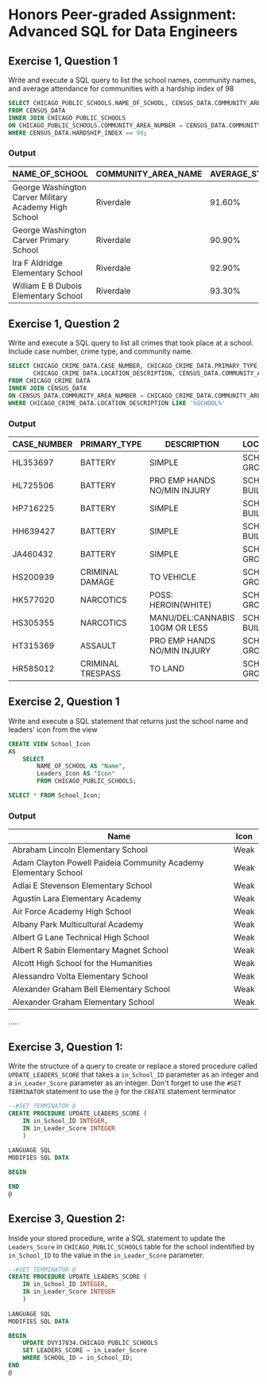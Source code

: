 # Honors Peer-graded Assignment: Advanced SQL for Data Engineers
## Exercise 1, Question 1
Write and execute a SQL query to list the school names, community names, and average attendance for communities with a hardship index of 98
```SQL
SELECT CHICAGO_PUBLIC_SCHOOLS.NAME_OF_SCHOOL, CENSUS_DATA.COMMUNITY_AREA_NAME, CHICAGO_PUBLIC_SCHOOLS.AVERAGE_STUDENT_ATTENDANCE, CENSUS_DATA.HARDSHIP_INDEX 
FROM CENSUS_DATA
INNER JOIN CHICAGO_PUBLIC_SCHOOLS 
ON CHICAGO_PUBLIC_SCHOOLS.COMMUNITY_AREA_NUMBER = CENSUS_DATA.COMMUNITY_AREA_NUMBER
WHERE CENSUS_DATA.HARDSHIP_INDEX == 98;
```
### Output
| NAME_OF_SCHOOL                                        | COMMUNITY_AREA_NAME | AVERAGE_STUDENT_ATTENDANCE | HARDSHIP_INDEX |
|-------------------------------------------------------|---------------------|----------------------------|----------------|
| George Washington Carver Military Academy High School | Riverdale           | 91.60%                     | 98             |
| George Washington Carver Primary School               | Riverdale           | 90.90%                     | 98             |
| Ira F Aldridge Elementary School                      | Riverdale           | 92.90%                     | 98             |
| William E B Dubois Elementary School                  | Riverdale           | 93.30%                     | 98             |
## Exercise 1, Question 2
Write and execute a SQL query to list all crimes that took place at a school. Include case number, crime type, and community name.
```SQL
SELECT CHICAGO_CRIME_DATA.CASE_NUMBER, CHICAGO_CRIME_DATA.PRIMARY_TYPE, CHICAGO_CRIME_DATA.DESCRIPTION, 
	   CHICAGO_CRIME_DATA.LOCATION_DESCRIPTION, CENSUS_DATA.COMMUNITY_AREA_NAME 
FROM CHICAGO_CRIME_DATA
INNER JOIN CENSUS_DATA 
ON CENSUS_DATA.COMMUNITY_AREA_NUMBER = CHICAGO_CRIME_DATA.COMMUNITY_AREA_NUMBER
WHERE CHICAGO_CRIME_DATA.LOCATION_DESCRIPTION LIKE '%SCHOOL%'
```
### Output 
| CASE_NUMBER | PRIMARY_TYPE      | DESCRIPTION                    | LOCATION_DESCRIPTION   | COMMUNITY_AREA_NAME |
|-------------|-------------------|--------------------------------|------------------------|---------------------|
| HL353697    | BATTERY           | SIMPLE                         | SCHOOL PUBLIC GROUNDS  | South Shore         |
| HL725506    | BATTERY           | PRO EMP HANDS NO/MIN INJURY    | SCHOOL PUBLIC BUILDING | Lincoln Square      |
| HP716225    | BATTERY           | SIMPLE                         | SCHOOL PUBLIC BUILDING | Douglas             |
| HH639427    | BATTERY           | SIMPLE                         | SCHOOL PUBLIC BUILDING | Austin              |
| JA460432    | BATTERY           | SIMPLE                         | SCHOOL PUBLIC GROUNDS  | Ashburn             |
| HS200939    | CRIMINAL DAMAGE   | TO VEHICLE                     | SCHOOL PUBLIC GROUNDS  | Austin              |
| HK577020    | NARCOTICS         | POSS: HEROIN(WHITE)            | SCHOOL PUBLIC GROUNDS  | Rogers Park         |
| HS305355    | NARCOTICS         | MANU/DEL:CANNABIS 10GM OR LESS | SCHOOL PUBLIC BUILDING | Brighton Park       |
| HT315369    | ASSAULT           | PRO EMP HANDS NO/MIN INJURY    | SCHOOL PUBLIC GROUNDS  | East Garfield Park  |
| HR585012    | CRIMINAL TRESPASS | TO LAND                        | SCHOOL PUBLIC GROUNDS  | Ashburn             |
## Exercise 2, Question 1
Write and execute a SQL statement that returns just the school name and leaders' icon from the view
```SQL
CREATE VIEW School_Icon
AS
	SELECT
		NAME_OF_SCHOOL AS "Name",
		Leaders_Icon AS "Icon"
		FROM CHICAGO_PUBLIC_SCHOOLS;

SELECT * FROM School_Icon;
```
### Output
| Name                                                              | Icon |
|-------------------------------------------------------------------|------|
| Abraham Lincoln Elementary School                                 | Weak |
| Adam Clayton Powell Paideia Community Academy Elementary School   | Weak |
| Adlai E Stevenson Elementary School                               | Weak |
| Agustin Lara Elementary Academy                                   | Weak |
| Air Force Academy High School                                     | Weak |
| Albany Park Multicultural Academy                                 | Weak |
| Albert G Lane Technical High School                               | Weak |
| Albert R Sabin Elementary Magnet School                           | Weak |
| Alcott High School for the Humanities                             | Weak |
| Alessandro Volta Elementary School                                | Weak |
| Alexander Graham Bell Elementary School                           | Weak |
| Alexander Graham Elementary School                                | Weak |
.....
## Exercise 3, Question 1:
Write the structure of a query to create or replace a stored procedure called `UPDATE_LEADERS_SCORE` that takes a `in_School_ID` parameter as an integer and a `in_Leader_Score` parameter as an integer. Don't forget to use the `#SET TERMINATOR` statement to use the `@` for the `CREATE` statement terminator
```SQL
--#SET TERMINATOR @
CREATE PROCEDURE UPDATE_LEADERS_SCORE (
    IN in_School_ID INTEGER, 
    IN in_Leader_Score INTEGER
    )
  
LANGUAGE SQL
MODIFIES SQL DATA

BEGIN

END 
@
```
## Exercise 3, Question 2:
Inside your stored procedure, write a SQL statement to update the `Leaders_Score` in `CHICAGO_PUBLIC_SCHOOLS` table for the school indentified by `in_School_ID` to the value in the `in_Leader_Score` parameter.
```SQL
--#SET TERMINATOR @
CREATE PROCEDURE UPDATE_LEADERS_SCORE (
    IN in_School_ID INTEGER, 
    IN in_Leader_Score INTEGER
    )
  
LANGUAGE SQL
MODIFIES SQL DATA

BEGIN
	UPDATE DVY37834.CHICAGO_PUBLIC_SCHOOLS
	SET LEADERS_SCORE = in_Leader_Score
	WHERE SCHOOL_ID = in_School_ID;
END 
@
```

